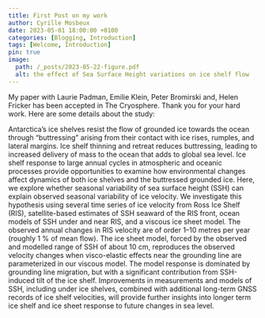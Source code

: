 ```yaml
---
title: First Post on my work
author: Cyrille Mosbeux
date: 2023-05-01 18:00:00 +0100
categories: [Blogging, Introduction]
tags: [Welcome, Introduction]
pin: true
image:
  path: /_posts/2023-05-22-figure.pdf
  alt: the effect of Sea Surface Height variations on ice shelf flow
---
```


My paper with Laurie Padman, Emilie Klein, Peter Bromirski and, Helen Fricker has been accepted in The Cryosphere. Thank you for your hard work. Here are some details about the study:

 Antarctica’s ice shelves resist the flow of grounded ice towards the ocean through “buttressing” arising from their contact with ice rises, rumples, and lateral margins. Ice shelf thinning and retreat reduces buttressing, leading to increased delivery of mass to the ocean that adds to global sea level. Ice shelf response to large annual cycles in atmospheric and oceanic processes provide opportunities to examine how environmental changes affect dynamics of both ice shelves and the buttressed grounded ice. Here, we explore whether seasonal variability of sea surface height (SSH) can explain observed seasonal variability of ice velocity. We investigate this hypothesis using several time series of ice velocity from Ross Ice Shelf (RIS), satellite-based estimates of SSH seaward of the RIS front, ocean models of SSH under and near RIS, and a viscous ice sheet model. The observed annual changes in RIS velocity are of order 1–10 metres per year (roughly 1 % of mean flow). The ice sheet model, forced by the observed and modelled range of SSH of about 10 cm, reproduces the observed velocity changes when visco-elastic effects near the grounding line are parameterized in our viscous model. The model response is dominated by grounding line migration, but with a significant contribution from SSH-induced tilt of the ice shelf. Improvements in measurements and models of SSH, including under ice shelves, combined with additional long-term GNSS records of ice shelf velocities, will provide further insights into longer term ice shelf and ice sheet response to future changes in sea level.


 
